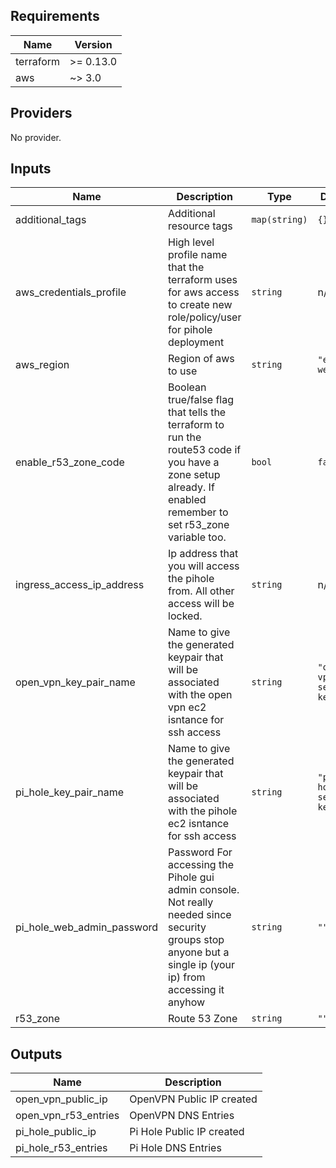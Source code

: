 ## Requirements

| Name | Version |
|------|---------|
| terraform | >= 0.13.0 |
| aws | ~> 3.0 |

## Providers

No provider.

## Inputs

| Name | Description | Type | Default | Required |
|------|-------------|------|---------|:--------:|
| additional\_tags | Additional resource tags | `map(string)` | `{}` | no |
| aws\_credentials\_profile | High level profile name that the terraform uses for aws access to create new role/policy/user for pihole deployment | `string` | n/a | yes |
| aws\_region | Region of aws to use | `string` | `"eu-west-2"` | no |
| enable\_r53\_zone\_code | Boolean true/false flag that tells the terraform to run the route53 code if you have a zone setup already. If enabled remember to set r53\_zone variable too. | `bool` | `false` | no |
| ingress\_access\_ip\_address | Ip address that you will access the pihole from. All other access will be locked. | `string` | n/a | yes |
| open\_vpn\_key\_pair\_name | Name to give the generated keypair that will be associated with the open vpn ec2 isntance for ssh access | `string` | `"open-vpn-server-keypair"` | no |
| pi\_hole\_key\_pair\_name | Name to give the generated keypair that will be associated with the pihole ec2 isntance for ssh access | `string` | `"pi-hole-server-keypair"` | no |
| pi\_hole\_web\_admin\_password | Password For accessing the Pihole gui admin console. Not really needed since security groups stop anyone but a single ip (your ip) from accessing it anyhow | `string` | `""` | no |
| r53\_zone | Route 53 Zone | `string` | `""` | no |

## Outputs

| Name | Description |
|------|-------------|
| open\_vpn\_public\_ip | OpenVPN Public IP created |
| open\_vpn\_r53\_entries | OpenVPN DNS Entries |
| pi\_hole\_public\_ip | Pi Hole Public IP created |
| pi\_hole\_r53\_entries | Pi Hole DNS Entries |

